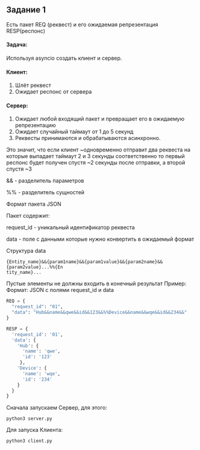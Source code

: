 ## Задание 1

Есть пакет REQ (реквест) и его ожидаемая репрезентация RESP(респонс)

#### Задача:
Используя asyncio cоздать клиент и сервер.

#### Клиент:
1) Шлёт реквест
2) Ожидает респонс от сервера

#### Сервер:
1) Ожидает любой входящий пакет и превращает его в ожидаемую репрезентацию
2) Ожидает случайный таймаут от 1 до 5 секунд
3) Реквесты принимаются и обрабатываются асинхронно.

Это значит, что если клиент ~одновременно отправит два реквеста на которые выпадает
таймаут 2 и 3 секунды соответственно то первый респонс будет получен спустя ~2
секунды после отправки, а второй спустя ~3

&& - разделитель параметров

%% - разделитель сущностей

Формат пакета JSON

Пакет содержит:

request_id - уникальный идентификатор реквеста

data - поле с данными которые нужно конвертить в ожидаемый формат

Структура data
```
{Entity_name}&&{param1name}&&{param1value}&&{param2name}&&{param2value}...%%{En
tity_name}...
```
Пустые элементы не должны входить в конечный результат
Пример:
Формат: JSON с полями request_id и data
```python
REQ = {
  "request_id": "01",
  "data": "Hub&&name&&qwe&&id&&123&&%%Device&&name&&wqe&&id&&234&&"
}

RESP = {
  'request_id': '01',
  'data': {
    'Hub': {
      'name': 'qwe',
      'id': '123'
     },
    'Device': {
      'name': 'wqe',
      'id': '234'
    }
  }
}
```

Сначала запускаем Сервер, для этого:
```
python3 server.py
```

Для запуска Клиента:
```
python3 client.py
```
